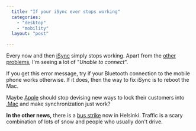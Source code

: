 ```yaml
---
  title: "If your iSync ever stops working"
  categories: 
    - "desktop"
    - "mobility"
  layout: "post"

---
```

Every now and then [iSync][2] simply stops working. Apart from the [other problems][1], I'm seeing a lot of "_Unable to connect_".

If you get this error message, try if your Bluetooth connection to the mobile phone works otherwise. If it does, then the way to fix iSync is to reboot the Mac.

Maybe [Apple][3] should stop devising new ways to lock their customers into [.Mac][5] and make synchronization just work?

__In the other news,__ there is a [bus strike][4] now in Helsinki. Traffic is a scary combination of lots of snow and people who usually don't drive.

[1]: http://bergie.iki.fi/blog/isync-and-disappearing-records/
[2]: http://www.apple.com/isync/
[3]: http://www.apple.com/
[4]: http://www.kaktus.cc/weblog/bus-strike.html
[5]: http://www.apple.com/dotmac/
